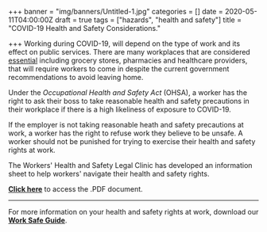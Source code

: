 +++
banner = "img/banners/Untitled-1.jpg"
categories = []
date = 2020-05-11T04:00:00Z
draft = true
tags = ["hazards", "health and safety"]
title = "COVID-19 Health and Safety Considerations."

+++
Working during COVID-19, will depend on the type of work and its effect on public services. There are many workplaces that are considered [essential](https://www.ontario.ca/page/list-essential-workplaces "List of Essential Workplaces") including grocery stores, pharmacies and healthcare providers, that will require workers to come in despite the current government recommendations to avoid leaving home.

Under the _Occupational Health and Safety Act_ (OHSA), a worker has the right to ask their boss to take reasonable health and safety precautions in their workplace if there is a high likeliness of exposure to COVID-19.

If the employer is not taking reasonable heath and safety precautions at work, a worker has the right to refuse work they believe to be unsafe. A worker should not be punished for trying to exercise their health and safety rights at work.

The Workers' Health and Safety Legal Clinic has developed an information sheet to help workers' navigate their health and safety rights.

[**Click here**](https://s3.amazonaws.com/newsletter.workers-safety.ca/newsletters/Clinic+Projects/COVID-19/WHSLC_COVID-19+Health+and+Safety+Considerations.pdf "WHSLC - COVID-19 Health and Safety Considerations") to access the .PDF document.

***

For more information on your health and safety rights at work, download our [**Work Safe Guide**](https://s3.amazonaws.com/newsletter.workers-safety.ca/newsletters/Clinic+Publications/2020+Work+Safe+Guide/Work+Safe+Guide+-+2020.pdf "Work Safe Guide 2020").